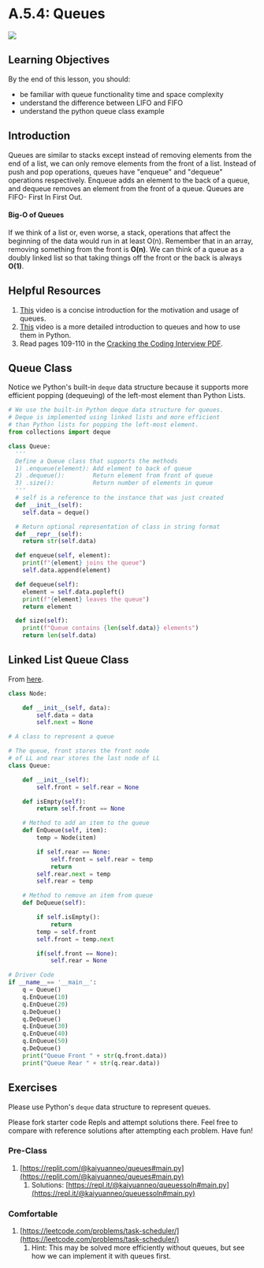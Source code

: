 # A.5.4: Queues

![](../../.gitbook/assets/1\_axag3gn3s-xjn3dvqw6afw.png)

## Learning Objectives

By the end of this lesson, you should:

* be familiar with queue functionality time and space complexity
* understand the difference between LIFO and FIFO
* understand the python queue class example

## Introduction

Queues are similar to stacks except instead of removing elements from the end of a list, we can only remove elements from the front of a list. Instead of push and pop operations, queues have "enqueue" and "dequeue" operations respectively. Enqueue adds an element to the back of a queue, and dequeue removes an element from the front of a queue. Queues are FIFO- First In First Out.

#### Big-O of Queues

If we think of a list or, even worse, a stack, operations that affect the beginning of the data would run in at least O(n). Remember that in an array, removing something from the front is **O(n)**. We can think of a queue as a doubly linked list so that taking things off the front or the back is always **O(1)**.

## Helpful Resources

1. [This](https://www.youtube.com/watch?v=9Obx8TTQnaY) video is a concise introduction for the motivation and usage of queues.
2. [This](https://www.youtube.com/watch?v=Y7wZO2tMjnY) video is a more detailed introduction to queues and how to use them in Python.
3. Read pages 109-110 in the [Cracking the Coding Interview PDF](../a.0-algorithms-overview.md#resources).

## Queue Class

Notice we Python's built-in `deque` data structure because it supports more efficient popping (dequeuing) of the left-most element than Python Lists.

```python
# We use the built-in Python deque data structure for queues.
# Deque is implemented using linked lists and more efficient
# than Python lists for popping the left-most element.
from collections import deque

class Queue:
  '''
  Define a Queue class that supports the methods
  1) .enqueue(element): Add element to back of queue
  2) .dequeue():        Return element from front of queue
  3) .size():           Return number of elements in queue
  '''
  # self is a reference to the instance that was just created
  def __init__(self):
    self.data = deque()

  # Return optional representation of class in string format
  def __repr__(self):
    return str(self.data)

  def enqueue(self, element):
    print(f"{element} joins the queue")
    self.data.append(element)

  def dequeue(self):
    element = self.data.popleft()
    print(f"{element} leaves the queue")
    return element

  def size(self):
    print(f"Queue contains {len(self.data)} elements")
    return len(self.data)
```

## Linked List Queue Class

From [here](https://www.geeksforgeeks.org/queue-linked-list-implementation/).

```python
class Node:

    def __init__(self, data):
        self.data = data
        self.next = None

# A class to represent a queue

# The queue, front stores the front node
# of LL and rear stores the last node of LL
class Queue:

    def __init__(self):
        self.front = self.rear = None

    def isEmpty(self):
        return self.front == None

    # Method to add an item to the queue
    def EnQueue(self, item):
        temp = Node(item)

        if self.rear == None:
            self.front = self.rear = temp
            return
        self.rear.next = temp
        self.rear = temp

    # Method to remove an item from queue
    def DeQueue(self):

        if self.isEmpty():
            return
        temp = self.front
        self.front = temp.next

        if(self.front == None):
            self.rear = None

# Driver Code
if __name__== '__main__':
    q = Queue()
    q.EnQueue(10)
    q.EnQueue(20)
    q.DeQueue()
    q.DeQueue()
    q.EnQueue(30)
    q.EnQueue(40)
    q.EnQueue(50)
    q.DeQueue()
    print("Queue Front " + str(q.front.data))
    print("Queue Rear " + str(q.rear.data))
```

## Exercises

Please use Python's `deque` data structure to represent queues.

Please fork starter code Repls and attempt solutions there. Feel free to compare with reference solutions after attempting each problem. Have fun!

### Pre-Class

1. [https://replit.com/@kaiyuanneo/queues#main.py](https://replit.com/@kaiyuanneo/queues#main.py)
   1. Solutions: [https://repl.it/@kaiyuanneo/queuessoln#main.py](https://repl.it/@kaiyuanneo/queuessoln#main.py)

### Comfortable

1. [https://leetcode.com/problems/task-scheduler/](https://leetcode.com/problems/task-scheduler/)
   1. Hint: This may be solved more efficiently without queues, but see how we can implement it with queues first.
